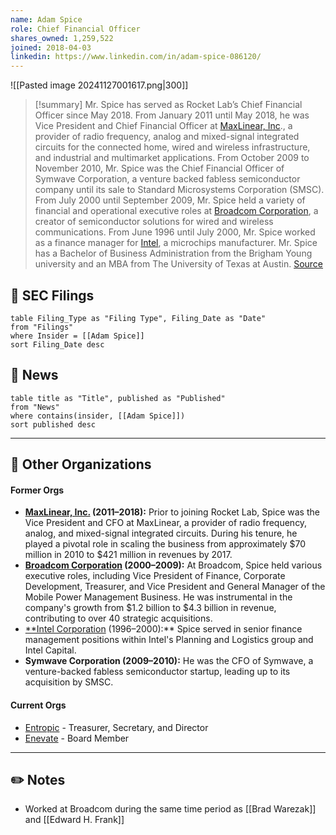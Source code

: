 ```yaml
---
name: Adam Spice
role: Chief Financial Officer
shares_owned: 1,259,522
joined: 2018-04-03
linkedin: https://www.linkedin.com/in/adam-spice-086120/
---
```


![[Pasted image 20241127001617.png|300]]

>[!summary]
>Mr. Spice has served as Rocket Lab’s Chief Financial Officer since May 2018. From January 2011 until May 2018, he was Vice President and Chief Financial Officer at [MaxLinear, Inc](https://www.maxlinear.com/)., a provider of radio frequency, analog and mixed-signal integrated circuits for the connected home, wired and wireless infrastructure, and industrial and multimarket applications. From October 2009 to November 2010, Mr. Spice was the Chief Financial Officer of Symwave Corporation, a venture backed fabless semiconductor company until its sale to Standard Microsystems Corporation (SMSC). From July 2000 until September 2009, Mr. Spice held a variety of financial and operational executive roles at [Broadcom Corporation](https://www.broadcom.com/), a creator of semiconductor solutions for wired and wireless communications. From June 1996 until July 2000, Mr. Spice worked as a finance manager for [Intel](https://www.intel.com/content/www/us/en/homepage.html), a microchips manufacturer. Mr. Spice has a Bachelor of Business Administration from the Brigham Young university and an MBA from The University of Texas at Austin. 
[Source](https://www.rocketlabusa.com/about/team/)

## 💼 **SEC** Filings

```dataview
table Filing_Type as "Filing Type", Filing_Date as "Date"
from "Filings"
where Insider = [[Adam Spice]]
sort Filing_Date desc

```

## 📰 News
```dataview
table title as "Title", published as "Published"
from "News"
where contains(insider, [[Adam Spice]])
sort published desc
```

---
## 📇 Other Organizations

#### Former Orgs
- **[MaxLinear, Inc.](https://www.maxlinear.com/) (2011–2018):** Prior to joining Rocket Lab, Spice was the Vice President and CFO at MaxLinear, a provider of radio frequency, analog, and mixed-signal integrated circuits. During his tenure, he played a pivotal role in scaling the business from approximately $70 million in 2010 to $421 million in revenues by 2017.
- **[Broadcom Corporation](https://www.broadcom.com/) (2000–2009):** At Broadcom, Spice held various executive roles, including Vice President of Finance, Corporate Development, Treasurer, and Vice President and General Manager of the Mobile Power Management Business. He was instrumental in the company's growth from $1.2 billion to $4.3 billion in revenue, contributing to over 40 strategic acquisitions.
- [**Intel Corporation](https://www.intel.com/content/www/us/en/homepage.html) (1996–2000):** Spice served in senior finance management positions within Intel's Planning and Logistics group and Intel Capital.
- **Symwave Corporation (2009–2010):** He was the CFO of Symwave, a venture-backed fabless semiconductor startup, leading up to its acquisition by SMSC.
#### Current Orgs
-  [Entropic](https://www.entropic.com/) - Treasurer, Secretary, and Director 
-  [Enevate](https://www.enevate.com/) - Board Member

---
## ✏️ Notes

- Worked at Broadcom during the same time period as [[Brad Warezak]] and [[Edward H. Frank]]